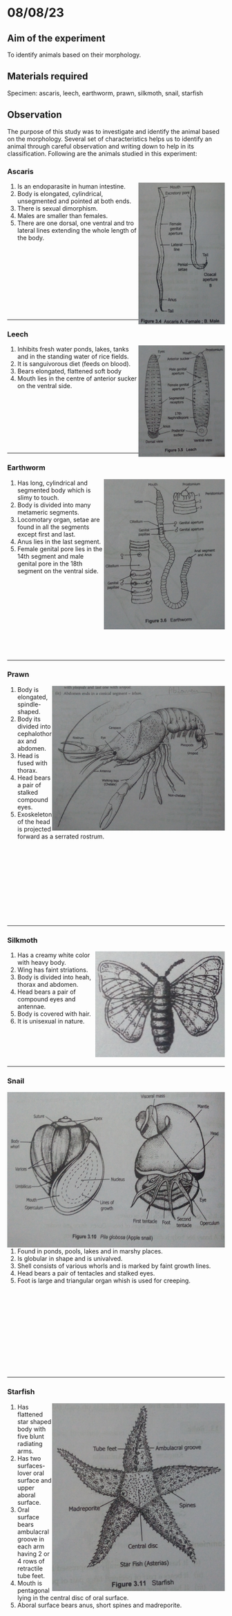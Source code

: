 # 08/08/23 

## Aim of the experiment
To identify animals based on their morphology.

## Materials required
Specimen: ascaris, leech, earthworm, prawn, silkmoth, snail, starfish

## Observation
The purpose of this study was to investigate and identify the animal based on the morphology. Several set of characteristics helps us to identify an animal through careful observation and writing down to help in its classification. Following are the animals studied in this experiment:

### Ascaris 

<img src="pics/exp2/ascaris.png" align=right width=200>

1. Is an endoparasite in human intestine.
2. Body is elongated, cylindrical, unsegmented and pointed at both ends. 
3. There is sexual dimorphism.
4. Males are smaller than females.
5. There are one dorsal, one ventral and tro lateral lines extending the whole length of the body. 

<br><br><br><br><br><br><br><br><br>

---

### Leech 

<img src='pics/exp2/leech.png' width=200 align=right>

1. Inhibits fresh water ponds, lakes, tanks and in the standing water of rice fields. 
2. It is sanguivorous diet (feeds on blood). 
3. Bears elongated, flattened soft body
4. Mouth lies in the centre of anterior sucker on the ventral side. 

<br><br><br><br><br><br><br>

---

### Earthworm 

<img src=pics/exp2/earthworm.png align=right width=280>

1. Has long, cylindrical and segmented body which is slimy to touch. 
2. Body is divided into many metameric segments.
3. Locomotary organ, setae are found in all the segments except first and last. 
4. Anus lies in the last segment.
5. Female genital pore lies in the 14th segment and male genital pore in the 18th segment on the ventral side. 

<br><br><br><br><br><br><br><br><br><br>

---

### Prawn 

<img src='pics/exp2/prawn.png' width=400 align=right>

1. Body is elongated, spindle-shaped.
2. Body its divided into cephalothorax and abdomen. 
3. Head is fused with thorax.
4. Head bears a pair of stalked compound eyes. 
5. Exoskeleton of the head is projected forward as a serrated rostrum. 

<br><br><br><br><br><br><br><br><br><br>

---

### Silkmoth 

<img src='pics/exp2/silkmoth.png' width=300 align=right> 

1. Has a creamy white color with heavy body. 
2. Wing has faint striations.
3. Body is divided into heah, thorax and abdomen.
4. Head bears a pair of compound eyes and antennae.
5. Body is covered with hair.
6. It is unisexual in nature. 

<br><br><br><br>

---

### Snail 

<img src='pics/exp2/snail.png' align=right height=360>

1. Found in ponds, pools, lakes and in marshy places. 
2. Is globular in shape and is univalved.
3. Shell consists of various whorls and is marked by faint growth lines. 
4. Head bears a pair of tentacles and stalked eyes.
5. Foot is large and triangular organ whish is used for creeping. 

<br><br><br><br><br><br><br><br><br><br><br>

---

### Starfish 

<img src='pics/exp2/starfish' align=right width=400>

1. Has flattened star shaped body with five blunt radiating arms. 
2. Has two surfaces- lover oral surface and upper aboral surface. 
3. Oral surface bears ambulacral groove in each arm having 2 or 4 rows of retractile tube feet.
4. Mouth is pentagonal lying in the central disc of oral surface. 
5. Aboral surface bears anus, short spines and madreporite.